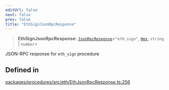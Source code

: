 ```yaml
---
editUrl: false
next: false
prev: false
title: "EthSignJsonRpcResponse"
---
```


> **EthSignJsonRpcResponse**: [`JsonRpcResponse`](/reference/tevm/jsonrpc/type-aliases/jsonrpcresponse/)\<`"eth_sign"`, [`Hex`](/reference/tevm/utils/type-aliases/hex/), `string` \| `number`\>

JSON-RPC response for `eth_sign` procedure

## Defined in

[packages/procedures/src/eth/EthJsonRpcResponse.ts:256](https://github.com/qbzzt/tevm-monorepo/blob/main/packages/procedures/src/eth/EthJsonRpcResponse.ts#L256)
